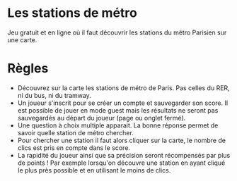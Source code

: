# Les stations de métro
Jeu gratuit et en ligne où il faut découvrir les stations du métro Parisien sur une carte.

# Règles
* Découvrez sur la carte les stations de métro de Paris. Pas celles du RER, ni du bus, ni du tramway.
* Un joueur s'inscrit pour se créer un compte et sauvegarder son score. Il est possible de jouer en mode guest mais les résultats ne seront pas sauvegardés au départ du joueur (page ou onglet fermé).
* Une question à choix multiple apparait. La bonne réponse permet de savoir quelle station de métro chercher.
* Pour chercher une station il faut alors cliquer sur la carte, le nombre de clics est pris en compte dans le score. 
* La rapidité du joueur ainsi que sa précision seront récompensés par plus de points ! Par exemple lorsqu'on découvre une station en ayant cliqué le plus près possible et en utilisant le moins de clics.


